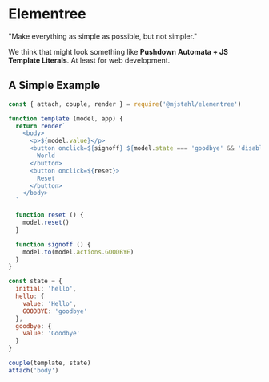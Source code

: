 # Elementree
"Make everything as simple as possible, but not simpler."

We think that might look something like **Pushdown Automata + JS Template Literals**.
At least for web development.

## A Simple Example

```js
const { attach, couple, render } = require('@mjstahl/elementree')

function template (model, app) {
  return render`
    <body>
      <p>${model.value}</p>
      <button onclick=${signoff} ${model.state === 'goodbye' && 'disabled'}>
        World
      </button>
      <button onclick=${reset}>
        Reset
      </button>
    </body>
  `

  function reset () {
    model.reset()
  }

  function signoff () {
    model.to(model.actions.GOODBYE)
  }
}

const state = {
  initial: 'hello',
  hello: {
    value: 'Hello',
    GOODBYE: 'goodbye'
  },
  goodbye: {
    value: 'Goodbye'
  }
}

couple(template, state)
attach('body')
```